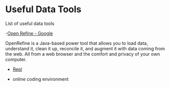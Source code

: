 # Useful Data Tools

List of useful data tools

-[Open Refine - Google](https://github.com/OpenRefine)

OpenRefine is a Java-based power tool that allows you to load data, understand it, clean it up, reconcile it, and augment it with data coming from the web. All from a web browser and the comfort and privacy of your own computer.

- [Repl](http://repl.it/)

- online coding environment

